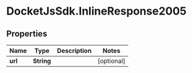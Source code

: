 # DocketJsSdk.InlineResponse2005

## Properties
Name | Type | Description | Notes
------------ | ------------- | ------------- | -------------
**url** | **String** |  | [optional] 


